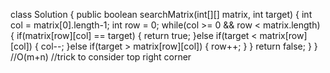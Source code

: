 class Solution {
public boolean searchMatrix(int[][] matrix, int target) {
int col = matrix[0].length-1;
int row = 0;
while(col >= 0 && row < matrix.length) {
if(matrix[row][col] == target) {
return true;
}else if(target < matrix[row][col]) {
col--;
}else if(target > matrix[row][col]) {
row++;
}
}
return false;
}
}
//O(m+n)
//trick to consider top right corner